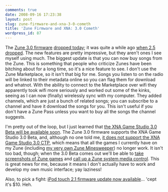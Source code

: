 ```yaml
---
comments: true
date: 2008-09-16 17:23:38
layout: post
slug: zune-firmware-and-xna-3-0-cometh
title: 'Zune Firmware and XNA: 3.0 Cometh'
wordpress_id: 87
---
```





The [Zune 3.0 firmware](http://zuneinsider.com/archive/2008/09/08/yep-we-re-doing-those-things.aspx) [dropped today](http://gotzune.com/2008/09/zune-30-is-here); it was quite a while ago [when 2.5 dropped](http://sasheldon.wordpress.com/2008/05/08/zune-update/). The new features are pretty impressive, but they aren't ones I see myself using much. The biggest update is that you can now buy songs from the Zune. This is something that people who criticize Zunes have been bitching about for a long time, so it's a nice feature to see. I don't use the Zune Marketplace, so it isn't that big for me. Songs you listen to on the radio will be linked to their metadata online so you can flag them for download and whatnot. With the ability to connect to the Marketplace over wifi they apparently took wifi more seriously and worked out some of the kinks, seeing as I can now (finally) wirelessly sync with my computer. They added channels, which are just a bunch of related songs; you can subscribe to a channel and have it download the songs for you. This isn't useful if you don't have a Zune Pass unless you want to buy all the songs the channel suggests.







I'm pretty out of the loop, but I just learned that [the XNA Game Studio 3.0 Beta will be available soon](http://blogs.msdn.com/xna/archive/2008/09/12/xna-game-studio-3-0-beta-release-on-its-way.aspx). The Zune 3.0 firmware supports the XNA Game Studio 3.0 Beta, and, although no one told me, [it does not support the XNA Game Studio 3.0 CTP](http://klucher.com/archive/2008/09/13/xna-game-studio-3-0-ctp-and-zune-3-0.aspx), which means that all the games I currently have on my Zune (including [my very own Zune Minesweeper](http://www.codeplex.com/zuneminesweeper)) no longer work. It isn't too bad, though; when the 3.0 Beta comes out we'll be able to [take screenshots of Zune games](http://klucher.com/archive/2008/09/15/new-xna-game-studio-feature-screen-capture.aspx) and [call up a Zune system media control](http://klucher.com/archive/2008/09/14/new-xna-game-studio-feature-zune-system-media-control.aspx). This is great news for me, because it means I don't actually have to work and develop my own music interface; yay laziness!







Also, to pick a fight: [iPod touch 2.1 firmware update now available](http://www.engadget.com/2008/09/09/ipod-touch-2-1-firmware-update-now-available/)... 'cept it's $10. Heh.



